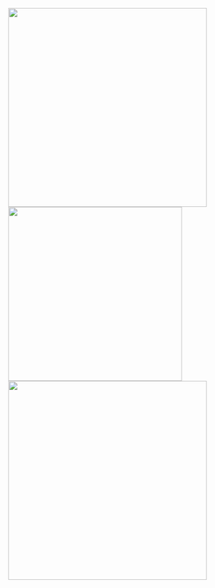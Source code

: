 <p float="center">
  <img src="http://github-readme-streak-stats.herokuapp.com?user=sofiahag&theme=radical&hide_border=true&mode=weekly&hide_current_streak=true" width="400" />
  <img src="https://github-readme-stats.vercel.app/api/top-langs/?username=sofiahag&layout=compact&theme=radical" width="350" /> 
  <img src="https://github-readme-stats.vercel.app/api?username=sofiahag&show_icons=true&theme=radical" width="400" />
</p>
